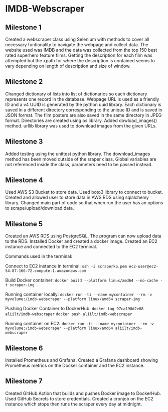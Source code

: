 # IMDB-Webscraper

## Milestone 1

Created a webscraper class using Selenium with methods to cover all necessary funtionality to navigate the webpage and collect data. The website used was IMDB and the data was collected from the top 150 best rated superhero feature films. Getting the description for each film was attempted but the xpath for where the description is contained seems to vary depending on length of description and size of window.

## Milestone 2

Changed dictionary of lists into list of dictionaries so each dictionary represents one record in the database. Webpage URL is used as a friendly ID and a v4 UUID is generated by the python uuid library. Each dictionary is saved in a different directory corresponding to the unique ID and is saved in JSON format. The film posters are also saved in the same directory in JPEG format. Directories are created using os library. Added dowload_images() method. urllib library was used to download images from the given URLs.

## Milestone 3

Added testing using the unittest python library. The download_images method has been moved outside of the sraper class. Global variables are not referenced inside the class, parameters need to be passed instead.

## Milestone 4

Used AWS S3 Bucket to store data. Used boto3 library to connect to bucket. Created and allowed user to store data in AWS RDS using sqlalchemy library. Changed main part of code so that when run the user has an options to scrape/upload/download data.

## Milestone 5

Created an AWS RDS using PostgreSQL. The program can now upload data to the RDS. Installed Docker and created a docker image. Created an EC2 instance and connected to the EC2 terminal.

Commands used in the terminal:

Connect to EC2 instance in terminal:
`ssh -i scraperkp.pem ec2-user@ec2-54-87-166-72.compute-1.amazonaws.com`

Build Docker container:
`docker build --platform linux/amd64 --no-cache -t scraper-img .`

Running container locally:
`docker run -ti --name mycontainer --rm -v myvolume:/imdb-webscraper --platform linux/amd64 scraper-img`

Pushing Docker Container to DockerHub:
`docker tag 97ca198d2e08 aliilt/imdb-webscraper`
`docker push aliilt/imdb-webscraper`

Running container on EC2:
`docker run -ti --name mycontainer --rm -v myvolume:/imdb-webscraper --platform linux/amd64 aliilt/imdb-webscraper`

## Milestone 6

Installed Prometheus and Grafana. Created a Grafana dashboard showing Prometheus metrics on the Docker container and the EC2 instance.

## Milestone 7

Created GitHub Action that builds and pushes Docker image to DockerHub. Used GitHub Secrets to store credentials. Created a cronjob on the EC2 instance which stops then runs the scraper every day at midnight.

